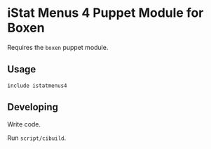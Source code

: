 # iStat Menus 4 Puppet Module for Boxen

Requires the `boxen` puppet module.

## Usage

```puppet
include istatmenus4
```

## Developing

Write code.

Run `script/cibuild`.

